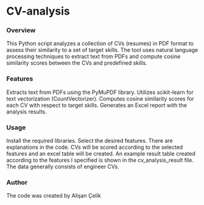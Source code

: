 # CV-analysis
### Overview

This Python script analyzes a collection of CVs (resumes) in PDF format to assess their similarity to a set of target skills. The tool uses natural language processing techniques to extract text from PDFs and compute cosine similarity scores between the CVs and predefined skills.

### Features

Extracts text from PDFs using the PyMuPDF library.
Utilizes scikit-learn for text vectorization (CountVectorizer).
Computes cosine similarity scores for each CV with respect to target skills.
Generates an Excel report with the analysis results.



### Usage

Install the required libraries. Select the desired features. There are explanations in the code. CVs will be scored according to the selected features and an excel table will be created. An example result table created according to the features I specified is shown in the cv_analysis_result file. The data generally consists of engineer CVs.

### Author
The code was created by Alişan Çelik
